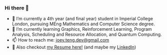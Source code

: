 ### Hi there 👋

- 🔭 I’m currently a 4th year (and final year) student in Imperial College London, pursuing MEng Mathematics and Computer Science degree.
- 🌱 I’m currently learning Graphics, Reinforcement Learning, Program Analysis, Scheduling and Resource Allocation, and Quantum Computing.
- 📫 How to reach me: joey.teng.dev@gmail.com
- 📝 Also checkout [my Resume here!](Hongyu%2C%20Teng.pdf) (and maybe my [LinkedIn](https://www.linkedin.com/in/hongyu-joey-teng-b3aa8314a/))

<!--
**JoeyTeng/JoeyTeng** is a ✨ _special_ ✨ repository because its `README.md` (this file) appears on your GitHub profile.

Here are some ideas to get you started:

- 🔭 I’m currently working on ...
- 🌱 I’m currently learning ...
- 👯 I’m looking to collaborate on ...
- 🤔 I’m looking for help with ...
- 💬 Ask me about ...
- 📫 How to reach me: ...
- 😄 Pronouns: ...
- ⚡ Fun fact: ...
-->
